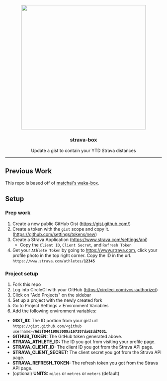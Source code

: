 <p align="center">
  <img width="400" src="https://i.imgur.com/v8XouyY.png">
  <h3 align="center">strava-box</h3>
  <p align="center">Update a gist to contain your YTD Strava distances</p>
</p>

---

## Previous Work

This repo is based off of [matchai's waka-box](https://github.com/matchai/waka-box).

## Setup

### Prep work

1. Create a new public GitHub Gist (https://gist.github.com/)
1. Create a token with the `gist` scope and copy it. (https://github.com/settings/tokens/new)
1. Create a Strava Application (https://www.strava.com/settings/api)
    - Copy the `Client ID`, `Client Secret`, and `Refresh Token`
1. Get your `Athlete Token` by going to https://www.strava.com, click your profile photo in the top right corner. Copy the ID in the url. `https://www.strava.com/athletes/`**`12345`**

### Project setup

1. Fork this repo
1. Log into CircleCI with your GitHub (https://circleci.com/vcs-authorize/)
1. Click on "Add Projects" on the sidebar
1. Set up a project with the newly created fork
1. Go to Project Settings > Environment Variables
1. Add the following environment variables:

- **GIST_ID:** The ID portion from your gist url `https://gist.github.com/<github username>/`**`6d5f84419863089a167387da62dd7081`**.
- **GITHUB_TOKEN:** The GitHub token generated above.
- **STRAVA_ATHLETE_ID:** The ID you got from visiting your profile page.
- **STRAVA_CLIENT_ID:** The client ID you got from the Strava API page.
- **STRAVA_CLIENT_SECRET:** The client secret you got from the Strava API page.
- **STRAVA_REFRESH_TOKEN:** The refresh token you got from the Strava API page.
- (optional) **UNITS:** `miles` or `metres` or `meters` (default)

